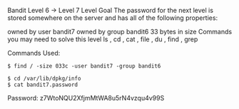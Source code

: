 Bandit Level 6 → Level 7
Level Goal
The password for the next level is stored somewhere on the server and has all of the following properties:

owned by user bandit7
owned by group bandit6
33 bytes in size
Commands you may need to solve this level
ls , cd , cat , file , du , find , grep

Commands Used:
```
$ find / -size 033c -user bandit7 -group bandit6

$ cd /var/lib/dpkg/info
$ cat bandit7.password
```

Password:
z7WtoNQU2XfjmMtWA8u5rN4vzqu4v99S

